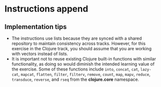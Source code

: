 # Instructions append

## Implementation tips

- The instructions use lists because they are synced with a shared repository to maintain consistency across tracks.
  However, for this exercise in the Clojure track, you should assume that you are working with vectors instead of lists.
- It is important not to reuse existing Clojure built-in functions with similar functionality, as doing so would diminish the intended learning value of the exercise.
  Some of these functions include `into`, `concat`, `cat`, `lazy-cat`, `mapcat`, `flatten`, `filter`, `filterv`, `remove`, `count`, `map`, `mapv`, `reduce`, `transduce`, `reverse`, and `rseq` from the **clojure.core** namespace.
